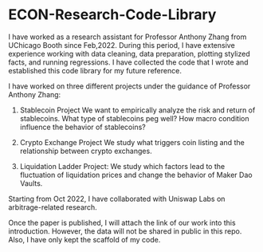 # ECON-Research-Code-Library

I have worked as a research assistant for Professor Anthony Zhang from UChicago Booth since Feb,2022.
During this period, I have extensive experience working with data cleaning, data preparation,
plotting stylized facts, and running regressions. I have collected the code that I wrote and established
this code library for my future reference.

I have worked on three different projects under the guidance of Professor Anthony Zhang:
1) Stablecoin Project
We want to empirically analyze the risk and return of stablecoins. What type of stablecoins peg well? How macro
condition influence the behavior of stablecoins?

2) Crypto Exchange Project
We study what triggers coin listing and the relationship between crypto exchanges.

3) Liquidation Ladder Project:
We study which factors lead to the fluctuation of liquidation prices and change the behavior of Maker Dao Vaults.

Starting from Oct 2022, I have collaborated with Uniswap Labs on arbitrage-related research.

Once the paper is published, I will attach the link of our work into this introduction. However, the data will
not be shared in public in this repo. Also, I have only kept the scaffold of my code.




